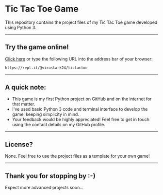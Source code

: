# Tic Tac Toe Game
This repository contains the project files of my Tic Tac Toe game developed using Python 3.

___
## Try the game online!
[Click here](https://repl.it/@virustark24/tictactoe) or type the following URL into the address bar of your browser:
```bash
https://repl.it/@virustark24/tictactoe
```

___
## A quick note:

* This game is my first Python project on GitHub and on the internet for that matter.  
* I've used basic Python 3 code and terminal interface to develop the game, keeping simplicity in mind.
* Your feedback would be highly appreciated! Feel free to get in touch using the contact details on my GitHub profile.


___
## License?

None. Feel free to use the project files as a template for your own game!

___
## Thank you for stopping by :-)

Expect more advanced projects soon...
